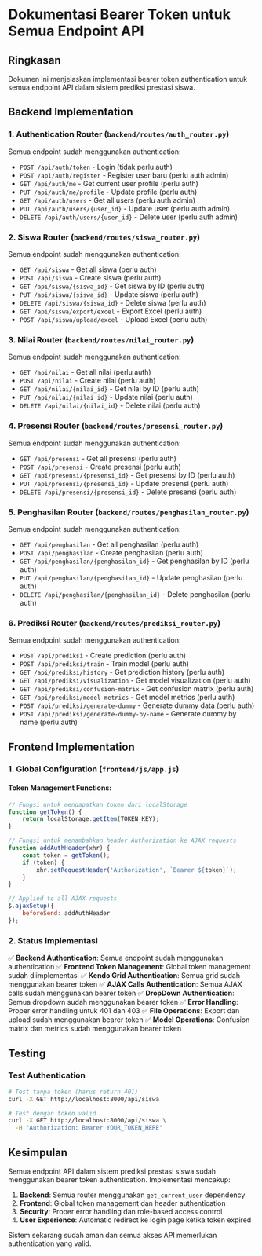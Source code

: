 # Dokumentasi Bearer Token untuk Semua Endpoint API

## Ringkasan
Dokumen ini menjelaskan implementasi bearer token authentication untuk semua endpoint API dalam sistem prediksi prestasi siswa.

## Backend Implementation

### 1. Authentication Router (`backend/routes/auth_router.py`)
Semua endpoint sudah menggunakan authentication:
- `POST /api/auth/token` - Login (tidak perlu auth)
- `POST /api/auth/register` - Register user baru (perlu auth admin)
- `GET /api/auth/me` - Get current user profile (perlu auth)
- `PUT /api/auth/me/profile` - Update profile (perlu auth)
- `GET /api/auth/users` - Get all users (perlu auth admin)
- `PUT /api/auth/users/{user_id}` - Update user (perlu auth admin)
- `DELETE /api/auth/users/{user_id}` - Delete user (perlu auth admin)

### 2. Siswa Router (`backend/routes/siswa_router.py`)
Semua endpoint sudah menggunakan authentication:
- `GET /api/siswa` - Get all siswa (perlu auth)
- `POST /api/siswa` - Create siswa (perlu auth)
- `GET /api/siswa/{siswa_id}` - Get siswa by ID (perlu auth)
- `PUT /api/siswa/{siswa_id}` - Update siswa (perlu auth)
- `DELETE /api/siswa/{siswa_id}` - Delete siswa (perlu auth)
- `GET /api/siswa/export/excel` - Export Excel (perlu auth)
- `POST /api/siswa/upload/excel` - Upload Excel (perlu auth)

### 3. Nilai Router (`backend/routes/nilai_router.py`)
Semua endpoint sudah menggunakan authentication:
- `GET /api/nilai` - Get all nilai (perlu auth)
- `POST /api/nilai` - Create nilai (perlu auth)
- `GET /api/nilai/{nilai_id}` - Get nilai by ID (perlu auth)
- `PUT /api/nilai/{nilai_id}` - Update nilai (perlu auth)
- `DELETE /api/nilai/{nilai_id}` - Delete nilai (perlu auth)

### 4. Presensi Router (`backend/routes/presensi_router.py`)
Semua endpoint sudah menggunakan authentication:
- `GET /api/presensi` - Get all presensi (perlu auth)
- `POST /api/presensi` - Create presensi (perlu auth)
- `GET /api/presensi/{presensi_id}` - Get presensi by ID (perlu auth)
- `PUT /api/presensi/{presensi_id}` - Update presensi (perlu auth)
- `DELETE /api/presensi/{presensi_id}` - Delete presensi (perlu auth)

### 5. Penghasilan Router (`backend/routes/penghasilan_router.py`)
Semua endpoint sudah menggunakan authentication:
- `GET /api/penghasilan` - Get all penghasilan (perlu auth)
- `POST /api/penghasilan` - Create penghasilan (perlu auth)
- `GET /api/penghasilan/{penghasilan_id}` - Get penghasilan by ID (perlu auth)
- `PUT /api/penghasilan/{penghasilan_id}` - Update penghasilan (perlu auth)
- `DELETE /api/penghasilan/{penghasilan_id}` - Delete penghasilan (perlu auth)

### 6. Prediksi Router (`backend/routes/prediksi_router.py`)
Semua endpoint sudah menggunakan authentication:
- `POST /api/prediksi` - Create prediction (perlu auth)
- `POST /api/prediksi/train` - Train model (perlu auth)
- `GET /api/prediksi/history` - Get prediction history (perlu auth)
- `GET /api/prediksi/visualization` - Get model visualization (perlu auth)
- `GET /api/prediksi/confusion-matrix` - Get confusion matrix (perlu auth)
- `GET /api/prediksi/model-metrics` - Get model metrics (perlu auth)
- `POST /api/prediksi/generate-dummy` - Generate dummy data (perlu auth)
- `POST /api/prediksi/generate-dummy-by-name` - Generate dummy by name (perlu auth)

## Frontend Implementation

### 1. Global Configuration (`frontend/js/app.js`)

#### Token Management Functions:
```javascript
// Fungsi untuk mendapatkan token dari localStorage
function getToken() {
    return localStorage.getItem(TOKEN_KEY);
}

// Fungsi untuk menambahkan header Authorization ke AJAX requests
function addAuthHeader(xhr) {
    const token = getToken();
    if (token) {
        xhr.setRequestHeader('Authorization', `Bearer ${token}`);
    }
}

// Applied to all AJAX requests
$.ajaxSetup({
    beforeSend: addAuthHeader
});
```

### 2. Status Implementasi

✅ **Backend Authentication**: Semua endpoint sudah menggunakan authentication
✅ **Frontend Token Management**: Global token management sudah diimplementasi
✅ **Kendo Grid Authentication**: Semua grid sudah menggunakan bearer token
✅ **AJAX Calls Authentication**: Semua AJAX calls sudah menggunakan bearer token
✅ **DropDown Authentication**: Semua dropdown sudah menggunakan bearer token
✅ **Error Handling**: Proper error handling untuk 401 dan 403
✅ **File Operations**: Export dan upload sudah menggunakan bearer token
✅ **Model Operations**: Confusion matrix dan metrics sudah menggunakan bearer token

## Testing

### Test Authentication
```bash
# Test tanpa token (harus return 401)
curl -X GET http://localhost:8000/api/siswa

# Test dengan token valid
curl -X GET http://localhost:8000/api/siswa \
  -H "Authorization: Bearer YOUR_TOKEN_HERE"
```

## Kesimpulan

Semua endpoint API dalam sistem prediksi prestasi siswa sudah menggunakan bearer token authentication. Implementasi mencakup:

1. **Backend**: Semua router menggunakan `get_current_user` dependency
2. **Frontend**: Global token management dan header authentication
3. **Security**: Proper error handling dan role-based access control
4. **User Experience**: Automatic redirect ke login page ketika token expired

Sistem sekarang sudah aman dan semua akses API memerlukan authentication yang valid. 